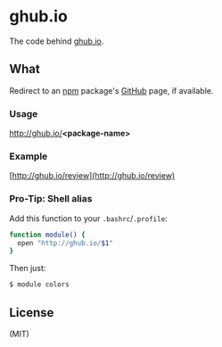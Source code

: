# ghub.io

The code behind [ghub.io](http://ghub.io/).

## What

Redirect to an <a href="http://npmjs.org">npm</a> package's <a href="https://github.com">GitHub</a> page, if available.

### Usage

http://ghub.io/<strong>&lt;package-name&gt;</strong>

### Example
[http://ghub.io/review](http://ghub.io/review)

### Pro-Tip: Shell alias

Add this function to your `.bashrc`/`.profile`:

```sh
function module() {
  open "http://ghub.io/$1"
}
```

Then just:

```bash
$ module colors
```

## License

(MIT)
